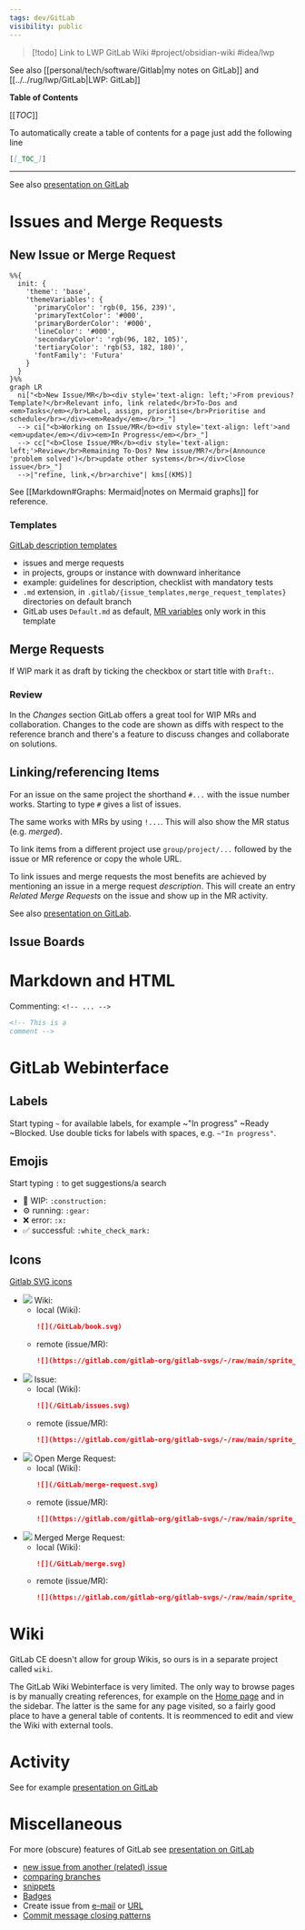 ```yaml
---
tags: dev/GitLab
visibility: public
---
```

>[!todo] Link to LWP GitLab Wiki #project/obsidian-wiki #idea/lwp

See also [[personal/tech/software/Gitlab|my notes on GitLab]] and [[../../rug/lwp/GitLab|LWP: GitLab]]

**Table of Contents**

<!-- This automatically creates a Table of Contents. Unfortunately there doesn't seem to be a way to exlude headings from it, so if one creates a heading for the ToC, it shows up in the ToC itself. -->
[[_TOC_]]

To automatically create a table of contents for a page just add the following line
```markdown
[[_TOC_]]
```

---

See also [presentation on GitLab](sebastian/2023_presentation_GitLab/slides.html)


# Issues and Merge Requests

## New Issue or Merge Request

```mermaid
%%{
  init: {
    'theme': 'base',
    'themeVariables': {
      'primaryColor': 'rgb(0, 156, 239)',
      'primaryTextColor': '#000',
      'primaryBorderColor': '#000',
      'lineColor': '#000',
      'secondaryColor': 'rgb(96, 182, 105)',
      'tertiaryColor': 'rgb(53, 182, 180)',
      'fontFamily': 'Futura'
    }
  }
}%%
graph LR
  ni["<b>New Issue/MR</b><div style='text-align: left;'>From previous? Template?</br>Relevant info, link related</br>To-Dos and <em>Tasks</em></br>Label, assign, prioritise</br>Prioritise and schedule</br></div><em>Ready</em></br>_"]
  --> ci["<b>Working on Issue/MR</b><div style='text-align: left'>and <em>update</em></div><em>In Progress</em></br>_"]
  --> cc["<b>Close Issue/MR</b><div style='text-align: left;'>Review</br>Remaining To-Dos? New issue/MR?</br>(Announce 'problem solved')</br>update other systems</br></div>Close issue</br>_"]
  -->|"refine, link,</br>archive"| kms[(KMS)]
```
See [[Markdown#Graphs: Mermaid|notes on Mermaid graphs]] for reference.


### Templates

[GitLab description templates](https://git.lwp.rug.nl/help/user/project/description_templates)

- issues and merge requests
- in projects, groups or instance with downward inheritance
- example: guidelines for description, checklist with mandatory tests
- `.md` extension, in `.gitlab/{issue_templates,merge_request_templates}` directories on default branch
- GitLab uses `Default.md` as default, [MR variables](https://git.lwp.rug.nl/help/user/project/description_templates#supported-variables-in-merge-request-templates) only work in this template

## Merge Requests

If WIP mark it as draft by ticking the checkbox or start title with `Draft:`.

### Review

In the <em>Changes</em> section GitLab offers a great tool for WIP MRs and collaboration. Changes to the code are shown as diffs with respect to the reference branch and there's a feature to discuss changes and collaborate on solutions.


## Linking/referencing Items

For an issue on the same project the shorthand `#...` with the issue number works. Starting to type  `#` gives a list of issues.

The same works with MRs by using `!...`. This will also show the MR status (e.g. <em>merged</em>).

To link items from a different project use `group/project/...` followed by the issue or MR reference or copy the whole URL.

To link issues and merge requests the most benefits are achieved by mentioning an issue in a merge request *description*. This will create an entry <em>Related Merge Requests</em> on the issue and show up in the MR activity.

See also [presentation on GitLab](sebastian/2023_presentation_GitLab/slides.html#/referencing-linking/0).

## Issue Boards


# Markdown and HTML

Commenting: `<!-- ... -->`
```markdown
<!-- This is a
comment -->
```


# GitLab Webinterface

## Labels
Start typing `~` for available labels, for example ~"In progress" ~Ready ~Blocked. Use double ticks for labels with spaces, e.g. `~"In progress"`.


## Emojis
Start typing `:` to get suggestions/a search
- :construction: WIP: `:construction:`
- :gear: running: `:gear:`
- :x: error: `:x:`
- :white_check_mark: successful: `:white_check_mark:`


## Icons
[Gitlab SVG icons](https://gitlab.com/gitlab-org/gitlab-svgs/-/tree/main/sprite_icons)
- ![](/GitLab/book.svg) Wiki:
  - local (Wiki):
    ```Markdown
    ![](/GitLab/book.svg)
    ```
  - remote (issue/MR):
    ```Markdown
    ![](https://gitlab.com/gitlab-org/gitlab-svgs/-/raw/main/sprite_icons/book.svg)
    ```
- ![](/GitLab/issues.svg) Issue:
  - local (Wiki):
    ```Markdown
    ![](/GitLab/issues.svg)
    ```
  - remote (issue/MR):
    ```Markdown
    ![](https://gitlab.com/gitlab-org/gitlab-svgs/-/raw/main/sprite_icons/issues.svg)
    ```
- ![](/GitLab/merge-request.svg) Open Merge Request:
  - local (Wiki):
    ```Markdown
    ![](/GitLab/merge-request.svg)
    ```
  - remote (issue/MR):
    ```Markdown
    ![](https://gitlab.com/gitlab-org/gitlab-svgs/-/raw/main/sprite_icons/merge-request.svg)
    ```
- ![](/GitLab/merge.svg) Merged Merge Request:
  - local (Wiki):
    ```Markdown
    ![](/GitLab/merge.svg)
    ```
  - remote (issue/MR):
    ```Markdown
    ![](https://gitlab.com/gitlab-org/gitlab-svgs/-/raw/main/sprite_icons/merge.svg)
    ```


# Wiki

GitLab CE doesn't allow for group Wikis, so ours is in a separate project called `wiki`.

The GitLab Wiki Webinterface is very limited. The only way to browse pages is by manually creating references, for example on the [Home page](https://git.lwp.rug.nl/lwp/wiki/-/wikis/home) and in the sidebar. The latter is the same for any page visited, so a fairly good place to have a general table of contents. It is reommenced to edit and view the Wiki with external tools.


# Activity

See for example [presentation on GitLab](sebastian/2023_presentation_GitLab/slides.html#/merge-activity---changelog)


# Miscellaneous

For more (obscure) features of GitLab see [presentation on GitLab](sebastian/2023_presentation_GitLab/slides.html#/honourable-mentions/5)

<ul>
<li><a href="https://docs.gitlab.com/ee/user/project/issues/create_issues.html#from-another-issue-or-incident">new issue from another (related) issue</a></li>
<li><a href="https://docs.gitlab.com/ee/user/project/repository/branches/#compare-branches">comparing branches</a></li>
<li><a href="https://docs.gitlab.com/ee/user/snippets.html">snippets</a></li>
<li><a href="https://docs.gitlab.com/ee/user/project/badges">Badges</a></li>
<li>Create issue from <a href="https://docs.gitlab.com/ee/user/project/issues/create_issues.html#by-sending-an-email">e-mail</a> or <a href="https://docs.gitlab.com/ee/user/project/issues/create_issues.html#using-a-url-with-prefilled-values">URL</a></li>
<li><a href="https://docs.gitlab.com/ee/user/project/issues/managing_issues.html#closing-issues-automatically">Commit message closing patterns</a></li>
</ul>